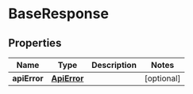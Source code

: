 
# BaseResponse

## Properties
Name | Type | Description | Notes
------------ | ------------- | ------------- | -------------
**apiError** | [**ApiError**](ApiError.md) |  |  [optional]



